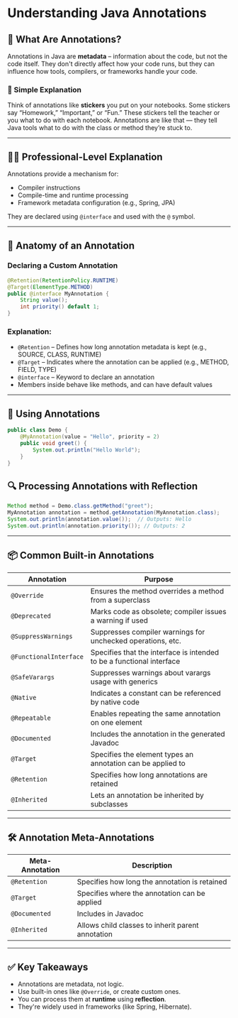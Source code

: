 # Understanding Java Annotations

## 📘 What Are Annotations?

Annotations in Java are **metadata** – information about the code, but not the code itself. They don't directly affect how your code runs, but they can influence how tools, compilers, or frameworks handle your code.

### 🧒 Simple Explanation 

Think of annotations like **stickers** you put on your notebooks. Some stickers say “Homework,” “Important,” or “Fun.” These stickers tell the teacher or you what to do with each notebook. Annotations are like that — they tell Java tools what to do with the class or method they’re stuck to.

---

## 🧑‍💻 Professional-Level Explanation

Annotations provide a mechanism for:

* Compiler instructions
* Compile-time and runtime processing
* Framework metadata configuration (e.g., Spring, JPA)

They are declared using `@interface` and used with the `@` symbol.

---

## 🧱 Anatomy of an Annotation

### Declaring a Custom Annotation

```java
@Retention(RetentionPolicy.RUNTIME)
@Target(ElementType.METHOD)
public @interface MyAnnotation {
    String value();
    int priority() default 1;
}
```

### Explanation:

* `@Retention` – Defines how long annotation metadata is kept (e.g., SOURCE, CLASS, RUNTIME)
* `@Target` – Indicates where the annotation can be applied (e.g., METHOD, FIELD, TYPE)
* `@interface` – Keyword to declare an annotation
* Members inside behave like methods, and can have default values

---

## 🧪 Using Annotations

```java
public class Demo {
    @MyAnnotation(value = "Hello", priority = 2)
    public void greet() {
        System.out.println("Hello World");
    }
}
```

## 🔍 Processing Annotations with Reflection

```java
Method method = Demo.class.getMethod("greet");
MyAnnotation annotation = method.getAnnotation(MyAnnotation.class);
System.out.println(annotation.value());  // Outputs: Hello
System.out.println(annotation.priority()); // Outputs: 2
```

---


## 📦 Common Built-in Annotations

| Annotation             | Purpose                                                               |
| ---------------------- | --------------------------------------------------------------------- |
| `@Override`            | Ensures the method overrides a method from a superclass               |
| `@Deprecated`          | Marks code as obsolete; compiler issues a warning if used             |
| `@SuppressWarnings`    | Suppresses compiler warnings for unchecked operations, etc.           |
| `@FunctionalInterface` | Specifies that the interface is intended to be a functional interface |
| `@SafeVarargs`         | Suppresses warnings about varargs usage with generics                 |
| `@Native`              | Indicates a constant can be referenced by native code                 |
| `@Repeatable`          | Enables repeating the same annotation on one element                  |
| `@Documented`          | Includes the annotation in the generated Javadoc                      |
| `@Target`              | Specifies the element types an annotation can be applied to           |
| `@Retention`           | Specifies how long annotations are retained                           |
| `@Inherited`           | Lets an annotation be inherited by subclasses                         |

---

## 🛠️ Annotation Meta-Annotations

| Meta-Annotation | Description                                       |
| --------------- | ------------------------------------------------- |
| `@Retention`    | Specifies how long the annotation is retained     |
| `@Target`       | Specifies where the annotation can be applied     |
| `@Documented`   | Includes in Javadoc                               |
| `@Inherited`    | Allows child classes to inherit parent annotation |

---

## ✅ Key Takeaways

* Annotations are metadata, not logic.
* Use built-in ones like `@Override`, or create custom ones.
* You can process them at **runtime** using **reflection**.
* They're widely used in frameworks (like Spring, Hibernate).



